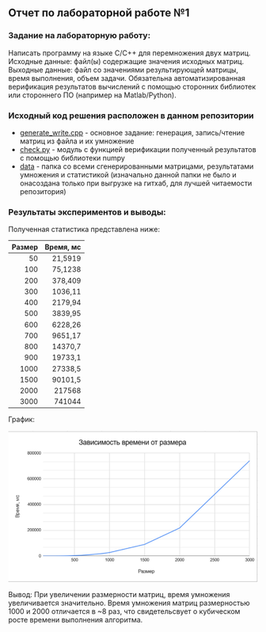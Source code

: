## Отчет по лабораторной работе №1 

### Задание на лабораторную работу: 
   Написать программу на языке C/C++ для перемножения двух матриц.
Исходные данные: файл(ы) содержащие значения исходных матриц.
Выходные данные: файл со значениями результирующей матрицы, время
выполнения, объем задачи.
Обязательна автоматизированная верификация результатов вычислений с помощью
сторонних библиотек или стороннего ПО (например на Matlab/Python).

### Исходный код решения расположен в данном репозитории
* [generate_write.cpp](generate_write.cpp) - основное задание: генерация, запись/чтение матриц из файла и их умножение
* [check.py](check.py) - модуль с функцией верификации полученный результатов с помощью библиотеки numpy
* [data](data) - папка со всеми сгенерированными матрицами, результатами умножения и статистикой (изначально данной папки не было и онасоздана только при выгрузке на гитхаб, для лучшей читаемости репозитория)
  
### Результаты экспериментов и выводы: 
Полученная статистика представлена ниже: 

|Размер|Время, мс|
|------------:|-------:|
|50	|21,5919|
|100|	75,1238|
|200|	378,409|
|300|	1036,11|
|400|	2179,94|
|500|	3839,95|
|600|	6228,26|
|700|	9651,17|
|800|	14370,7|
|900|	19733,1|
|1000|	27338,5|
|1500|	90101,5|
|2000|	217568|
|3000|	741044|

График: 

![График](graph.png)

Вывод: При увеличении размерности матриц, время умножения увеличивается значительно. Время умножения матриц размерностью 1000 и 2000 отличается в ~8 раз, что свидетельсвует о кубическом росте времени выполнения алгоритма.